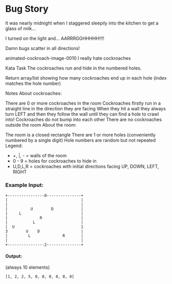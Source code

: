 # Bug Story
It was nearly midnight when I staggered sleepily into the kitchen to get a glass of milk...

I turned on the light and...      AARRRGGHHHHH!!!!

Damn bugs scatter in all directions!

animated-cockroach-image-0010
I really hate cockroaches

Kata Task
The cockroaches run and hide in the numbered holes.

Return array/list showing how many cockroaches end up in each hole (index matches the hole number)

Notes
About cockroaches:

There are 0 or more cockroaches in the room
Cockroaches firstly run in a straight line in the direction they are facing
When they hit a wall they always turn LEFT and then they follow the wall until they can find a hole to crawl into!
Cockroaches do not bump into each other
There are no cockroaches outside the room
About the room:

The room is a closed rectangle
There are 1 or more holes (conveniently numbered by a single digit)
Hole numbers are random but not repeated
Legend:

* +, |, - = walls of the room
* 0 - 9 = holes for cockroaches to hide in
* U,D,L,R = cockroaches with initial directions facing UP, DOWN, LEFT, RIGHT

### Example Input:

```
+----------------0---------------+
|                                |
|                                |
|          U        D            |
|     L                          |
|              R                 |
|           L                    |
|  U                             1
3        U    D                  |
|         L              R       |
|                                |
+----------------2---------------+
```
#### Output:

(always 10 elements)
```
[1, 2, 2, 5, 0, 0, 0, 0, 0, 0]
```